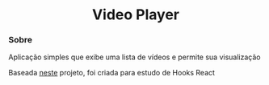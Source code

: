 <h1 align="center">Video Player</h1>

<h3>Sobre</h3>
<p>Aplicação simples que exibe uma lista de vídeos e permite sua visualização</p>
<p>Baseada <a href="https://github.com/m-fidalgo/video-player">neste</a> projeto, foi criada para estudo de Hooks React</p>
